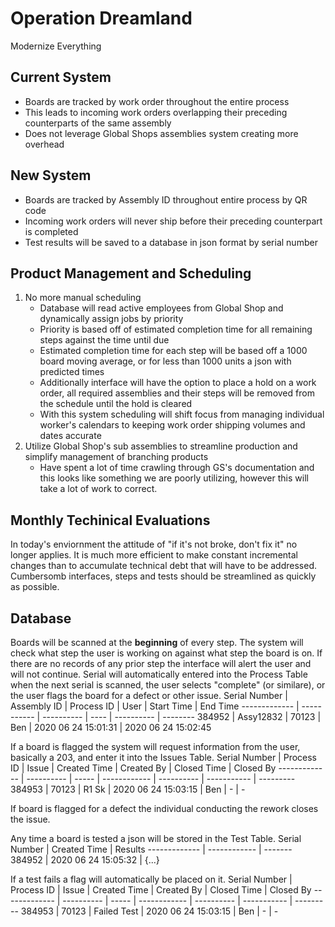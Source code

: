 # Operation Dreamland

Modernize Everything

## Current System
   - Boards are tracked by work order throughout the entire process
   - This leads to incoming work orders overlapping their preceding counterparts of the same assembly
   - Does not leverage Global Shops assemblies system creating more overhead
   
## New System
   - Boards are tracked by Assembly ID throughout entire process by QR code
   - Incoming work orders will never ship before their preceding counterpart is completed
   - Test results will be saved to a database in json format by serial number

## Product Management and Scheduling
   1. No more manual scheduling
      - Database will read active employees from Global Shop and dynamically assign jobs by priority
      - Priority is based off of estimated completion time for all remaining steps against the time until due
      - Estimated completion time for each step will be based off a 1000 board moving average, or for less than 1000 units a json with predicted times
      - Additionally interface will have the option to place a hold on a work order, all required assemblies and their steps will be removed from the schedule until the hold is cleared
      - With this system scheduling will shift focus from managing individual worker's calendars to keeping work order shipping volumes and dates accurate
   2. Utilize Global Shop's sub assemblies to streamline production and simplify management of branching products
      - Have spent a lot of time crawling through GS's documentation and this looks like something we are poorly utilizing, however this will take a lot of work to correct.
      
## Monthly Techinical Evaluations
   In today's enviornment the attitude of "if it's not broke, don't fix it" no longer applies. It is much more efficient to make constant incremental changes than to accumulate technical debt that will have to be addressed. Cumbersomb interfaces, steps and tests should be streamlined as quickly as possible.

## Database
   Boards will be scanned at the **beginning** of every step. The system will check what step the user is working on against what step the board is on. If there are no records of any prior step the interface will alert the user and will not continue. Serial will automatically entered into the Process Table when the next serial is scanned, the user selects "complete" (or similare), or the user flags the board for a defect or other issue.
   Serial Number | Assembly ID | Process ID | User | Start Time | End Time
   ------------- | ----------- | ---------- | ---- | ---------- | --------
   384952 | Assy12832 | 70123 | Ben | 2020 06 24 15:01:31 | 2020 06 24 15:02:45
   
   If a board is flagged the system will request information from the user, basically a 203, and enter it into the Issues Table.
   Serial Number | Process ID | Issue | Created Time | Created By | Closed Time | Closed By
   ------------- | ---------- | ----- | ------------ | ---------- | ----------- | ---------
   384953 | 70123 | R1 Sk | 2020 06 24 15:03:15 | Ben | - | - 
   
   If board is flagged for a defect the individual conducting the rework closes the issue.
   
   Any time a board is tested a json will be stored in the Test Table.
   Serial Number | Created Time | Results
   ------------- | ------------ | -------
   384952 | 2020 06 24 15:05:32 | {...}
   
   If a test fails a flag will automatically be placed on it.
   Serial Number | Process ID | Issue | Created Time | Created By | Closed Time | Closed By
   ------------- | ---------- | ----- | ------------ | ---------- | ----------- | ---------
   384953 | 70123 | Failed Test | 2020 06 24 15:03:15 | Ben | - | - 
